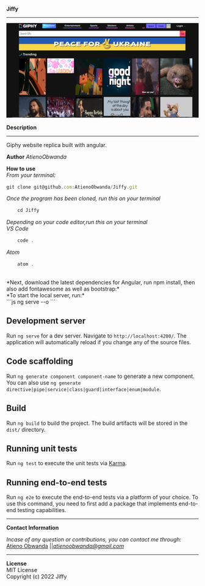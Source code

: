 **Jiffy**
****
![Alt text](/src/assets/hero.png?raw=true "Optional Title")

**Description**
****
Giphy website replica built with angular.

**Author**
*AtienoObwanda*</br>

**How to use**</br>
*From your terminal:* </br>
```js
git clone git@github.com:AtienoObwanda/Jiffy.git
```
*Once the program has been cloned, run this on your terminal* </br>
```js
    cd Jiffy
```
*Depending on your code editor,run this on your terminal* </br>
*VS Code*</br>
```js
    code .
```
*Atom* 
```js
    atom .
```
</br>
*Next, download the latest dependencies for Angular, run npm install, then also add fontawesome as well as bootstrap:* </br>
*To start the local server, run:*</br>
```js
    ng serve --o
```

## Development server

Run `ng serve` for a dev server. Navigate to `http://localhost:4200/`. The application will automatically reload if you change any of the source files.

## Code scaffolding

Run `ng generate component component-name` to generate a new component. You can also use `ng generate directive|pipe|service|class|guard|interface|enum|module`.

## Build

Run `ng build` to build the project. The build artifacts will be stored in the `dist/` directory.

## Running unit tests

Run `ng test` to execute the unit tests via [Karma](https://karma-runner.github.io).

## Running end-to-end tests

Run `ng e2e` to execute the end-to-end tests via a platform of your choice. To use this command, you need to first add a package that implements end-to-end testing capabilities.

****
**Contact Information**

*Incase of any question or contributions, you can contact me through:*
 [Atieno Obwanda](https://github.com/AtienoObwanda) ||*atienoobwanda@gmail.com* </br>

****

 **License**</br>
MIT License</br>
Copyright (c) 2022 Jiffy
